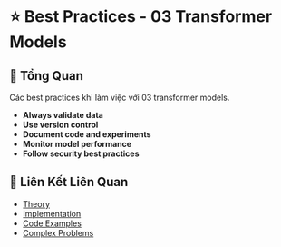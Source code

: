 # ⭐ Best Practices - 03 Transformer Models

## 🎯 Tổng Quan

Các best practices khi làm việc với 03 transformer models.

- **Always validate data**
- **Use version control**
- **Document code and experiments**
- **Monitor model performance**
- **Follow security best practices**

## 🔗 Liên Kết Liên Quan

- [Theory](./THEORY_03_transformer_models.md)
- [Implementation](./IMPLEMENTATION_03_transformer_models.md)
- [Code Examples](./CODE_EXAMPLES_03_transformer_models.md)
- [Complex Problems](./COMPLEX_PROBLEMS.md)
